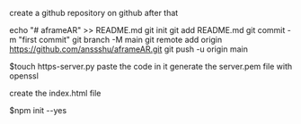 create a github repository on github after that 

echo "# aframeAR" >> README.md
git init
git add README.md
git commit -m "first commit"
git branch -M main
git remote add origin https://github.com/anssshu/aframeAR.git
git push -u origin main

$touch https-server.py 
paste the code in it
generate the server.pem file with openssl

create the index.html file 

$npm init --yes